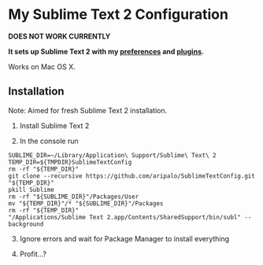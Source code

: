 # My Sublime Text 2 Configuration

**DOES NOT WORK CURRENTLY**

**It sets up Sublime Text 2 with my [preferences](Preferences.sublime-settings) and [plugins](Package%20Control.sublime-settings).**

Works on Mac OS X.

## Installation

Note: Aimed for fresh Sublime Text 2 installation.

1. Install Sublime Text 2

2. In the console run
  ```
  SUBLIME_DIR=~/Library/Application\ Support/Sublime\ Text\ 2
  TEMP_DIR=${TMPDIR}SublimeTextConfig
  rm -rf "${TEMP_DIR}"
  git clone --recursive https://github.com/aripalo/SublimeTextConfig.git "${TEMP_DIR}"
  pkill Sublime
  rm -rf "${SUBLIME_DIR}"/Packages/User
  mv "${TEMP_DIR}"/* "${SUBLIME_DIR}"/Packages
  rm -rf "${TEMP_DIR}"
  "/Applications/Sublime Text 2.app/Contents/SharedSupport/bin/subl" --background
  ```

3. Ignore errors and wait for Package Manager to install everything

4. Profit...?
